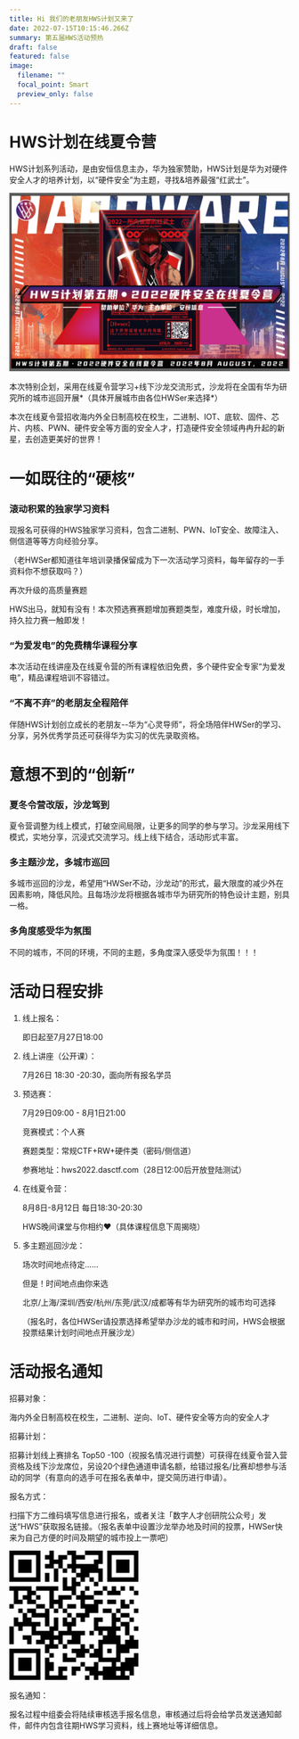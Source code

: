 ```yaml
---
title: Hi 我们的老朋友HWS计划又来了
date: 2022-07-15T10:15:46.266Z
summary: 第五届HWS活动预热
draft: false
featured: false
image:
  filename: ""
  focal_point: Smart
  preview_only: false
---
```


# HWS计划在线夏令营

HWS计划系列活动，是由安恒信息主办，华为独家赞助，HWS计划是华为对硬件安全人才的培养计划，以“硬件安全”为主题，寻找&培养最强“红武士”。

![](img1.png)

本次特别企划，采用在线夏令营学习+线下沙龙交流形式，沙龙将在全国有华为研究所的城市巡回开展*（具体开展城市由各位HWSer来选择*）

本次在线夏令营招收海内外全日制高校在校生，二进制、IOT、底软、固件、芯片、内核、PWN、硬件安全等方面的安全人才，打造硬件安全领域冉冉升起的新星，去创造更美好的世界！

# 一如既往的“硬核”

### 滚动积累的独家学习资料

现报名可获得的HWS独家学习资料，包含二进制、PWN、IoT安全、故障注入、侧信道等等方向经验分享。

（老HWSer都知道往年培训录播保留成为下一次活动学习资料，每年留存的一手资料你不想获取吗？）

再次升级的高质量赛题

HWS出马，就知有没有！本次预选赛赛题增加赛题类型，难度升级，时长增加，持久拉力赛一触即发！

### “为爱发电”的免费精华课程分享

本次活动在线讲座及在线夏令营的所有课程依旧免费，多个硬件安全专家“为爱发电”，精品课程培训不容错过。

### “不离不弃”的老朋友全程陪伴

伴随HWS计划创立成长的老朋友--华为“心灵导师”，将全场陪伴HWSer的学习、分享，另外优秀学员还可获得华为实习的优先录取资格。

# 意想不到的“创新”

### 夏冬令营改版，沙龙驾到

夏令营调整为线上模式，打破空间局限，让更多的同学的参与学习。沙龙采用线下模式，实地分享，沉浸式交流学习。线上线下结合，活动形式丰富。

### 多主题沙龙，多城市巡回

多城市巡回的沙龙，希望用“HWSer不动，沙龙动”的形式，最大限度的减少外在因素影响，降低风险。且每场沙龙将根据各城市华为研究所的特色设计主题，别具一格。

### 多角度感受华为氛围

不同的城市，不同的环境，不同的主题，多角度深入感受华为氛围！！！

# 活动日程安排

1. 线上报名：

    即日起至7月27日18:00

2. 线上讲座（公开课）：

    7月26日 18:30 -20:30，面向所有报名学员

3. 预选赛：

    7月29日09:00 - 8月1日21:00

    竞赛模式：个人赛

    赛题类型：常规CTF+RW+硬件类（密码/侧信道）

    参赛地址：hws2022.dasctf.com（28日12:00后开放登陆测试）

4. 在线夏令营：

    8月8日-8月12日 每日18:30-20:30

    HWS晚间课堂与你相约❤️（具体课程信息下周揭晓）

5. 多主题巡回沙龙：

    场次时间地点待定......

    但是！时间地点由你来选

    北京/上海/深圳/西安/杭州/东莞/武汉/成都等有华为研究所的城市均可选择

    （报名时，各位HWSer请投票选择希望举办沙龙的城市和时间，HWS会根据投票结果计划时间地点开展沙龙）

# 活动报名通知

招募对象：

  海内外全日制高校在校生，二进制、逆向、IoT、硬件安全等方向的安全人才

招募计划：

  招募计划线上赛排名 Top50 -100（视报名情况进行调整）可获得在线夏令营入营资格及线下沙龙席位，另设20个绿色通道申请名额，给错过报名/比赛却想参与活动的同学（有意向的选手可在报名表单中，提交简历进行申请）。

报名方式：

  扫描下方二维码填写信息进行报名，或者关注「数字人才创研院公众号」发送“HWS”获取报名链接。（报名表单中设置沙龙举办地及时间的投票，HWSer快来为自己方便的时间及期望的城市投上一票吧）

![](img2.png)

报名通知：

  报名过程中组委会将陆续审核选手报名信息，审核通过后将会给学员发送通知邮件，邮件内包含往期HWS学习资料，线上赛地址等详细信息。

